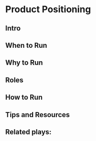 # Product Positioning

## Intro


## When to Run


## Why to Run


## Roles


## How to Run



## Tips and Resources



## Related plays:
